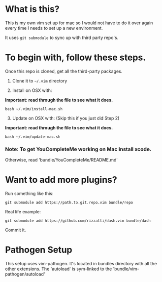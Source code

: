What is this?
===============================================

This is my own vim set up for mac so I would not have to do 
it over again every time I needs to set up a new environment.

It uses `git submodule` to sync up with third party repo's.

To begin with, follow these steps.
===============================================

Once this repo is cloned, get all the third-party packages. 

1. Clone it to `~/.vim` directory

2. Install on OSX with:

**Important: read through the file to see what it does.**
```
bash ~/.vim/install-mac.sh
```

3. Update on OSX with: (Skip this if you just did Step 2)

**Important: read through the file to see what it does.**
```
bash ~/.vim/update-mac.sh
```

### Note: To get YouCompleteMe working on Mac install xcode.

Otherwise, read 'bundle/YouCompleteMe/README.md'

Want to add more plugins?
===============================================

Run something like this:
```
git submodule add https://path.to.git.repo.vim bundle/repo
```

Real life example:
```
git submodule add https://github.com/rizzatti/dash.vim bundle/dash
```

Commit it.

Pathogen Setup
===============================================

This setup uses vim-pathogen. It's located in bundles directory
with all the other extensions. The 'autoload' is sym-linked
to the 'bundle/vim-pathogen/autoload'
